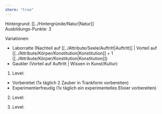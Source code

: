 ```yaml
---
share: "true"
---
```

Hintergrund: [[../Hintergründe/Natur|Natur]]  
Ausbildungs-Punkte: 3  
  
Variationen:  
- Laborratte (Nachteil auf [[../Attribute/Seele/Auftritt|Auftritt]] | Vorteil auf [[../Attribute/Körper/Konstitution|Konstitution]] + 1 [[../Attribute/Körper/Konstitution|Konstitution]])  
- Gaukler (Vorteil auf Auftritt | Wissen in Kunst/Kultur)  
  
1. Level:  
- Vorbereitet (1x täglich 2 Zauber in Trankform vorbereiten)  
- Experimentierfreudig (1x täglich ein experimentelles Elixier vorbereiten)   
  
2. Level:  
  
  
3. Level:  
